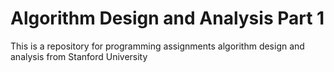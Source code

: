 # Algorithm Design and Analysis Part 1
This is a repository for programming assignments algorithm design and analysis from Stanford University
